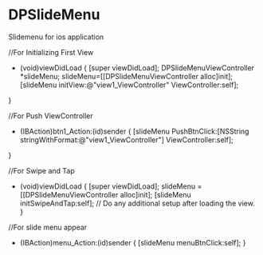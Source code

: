 # DPSlideMenu
Slidemenu for ios application


//For Initializing First View
- (void)viewDidLoad {
    [super viewDidLoad];
    DPSlideMenuViewController *slideMenu;
    slideMenu=[[DPSlideMenuViewController alloc]init];
    [slideMenu initView:@"view1_ViewController" ViewController:self];

    
}

//For Push ViewController
- (IBAction)btn1_Action:(id)sender {
     [slideMenu PushBtnClick:[NSString stringWithFormat:@"view1_ViewController"] ViewController:self];
    
}



//For Swipe and Tap
- (void)viewDidLoad {
    [super viewDidLoad];
    slideMenu =[[DPSlideMenuViewController alloc]init];
    [slideMenu initSwipeAndTap:self];
    // Do any additional setup after loading the view.
}



//For slide menu appear
- (IBAction)menu_Action:(id)sender {
    [slideMenu menuBtnClick:self];
}
